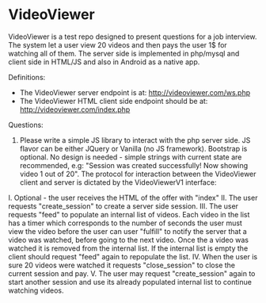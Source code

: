 # VideoViewer

VideoViewer is a test repo designed to present questions for a job interview.
The system let a user view 20 videos and then pays the user 1$ for watching all of them.
The server side is implemented in php/mysql and client side in HTML/JS and also in Android as a native app.

Definitions:
* The VideoViewer server endpoint is at: http://videoviewer.com/ws.php
* The VideoViewer HTML client side endpoint should be at: http://videoviewer.com/index.php

Questions:
1. Please write a simple JS library to interact with the php server side. JS flavor can be either JQuery or Vanilla (no JS framework). Bootstrap is optional. No design is needed - simple strings with current state are recommended, e.g: "Session was created successfully! Now showing video 1 out of 20". The protocol for interaction between the VideoViewer client and server is dictated by the VideoViewerV1 interface:

  I. Optional - the user receives the HTML of the offer with "index"
  II. The user requests "create_session" to create a server side session.
  III. The user requests "feed" to populate an internal list of videos. Each video in the list has a timer which corresponds to the number of seconds the user must view the video before the user can user "fulfill" to notify the server that a video was watched, before going to the next video. Once the a video was watched it is removed from the internal list. If the internal list is empty the client should request "feed" again to repopulate the list.
  IV. When the user is sure 20 videos were watched it requests "close_session" to close the current session and pay.
  V. The user may request "create_session" again to start another session and use its already populated internal list to continue watching videos.
